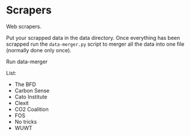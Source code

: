 # Scrapers

Web scrapers.

Put your scrapped data in the data directory. Once everything has been scrapped run the `data-merger.py` script to merger all the data into one file (normally done only once).

Run data-merger


List:
- The BFD
- Carbon Sense
- Cato Institute
- Clexit
- CO2 Coalition
- FOS
- No tricks
- WUWT

